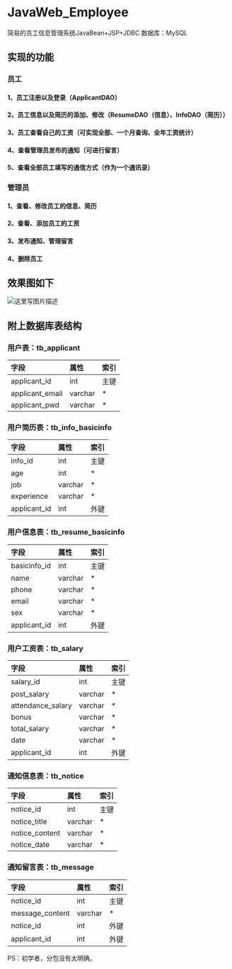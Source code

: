 # JavaWeb_Employee
简易的员工信息管理系统JavaBean+JSP+JDBC
数据库：MySQL


## 实现的功能

### 员工
#### 1、员工注册以及登录（ApplicantDAO）
#### 2、员工信息以及简历的添加、修改（ResumeDAO（信息）、InfoDAO（简历））
#### 3、员工查看自己的工资（可实现全部、一个月查询、全年工资统计）
#### 4、查看管理员发布的通知（可进行留言）
#### 5、查看全部员工填写的通信方式（作为一个通讯录）

### 管理员
#### 1、查看、修改员工的信息、简历
#### 2、查看、添加员工的工资
#### 3、发布通知、管理留言
#### 4、删除员工


## 效果图如下
![这里写图片描述](http://img.blog.csdn.net/20171215185126733)


## 附上数据库表结构

### 用户表：tb_applicant
|字段|属性|索引|
|:-|:-|:-|
|applicant_id|int|主键
|applicant_email|varchar|*
|applicant_pwd|varchar|*

### 用户简历表：tb_info_basicinfo
|字段|属性|索引|
|:-|:-|:-|
|info_id|int|主键
|age|int|*
|job|varchar|*
|experience|varchar|*
|applicant_id|int|外键

### 用户信息表：tb_resume_basicinfo
|字段|属性|索引|
|:-|:-|:-|
|basicinfo_id|int|主键
|name|varchar|*
|phone|varchar|*
|email|varchar|*
|sex|varchar|*
|applicant_id|int|外键

### 用户工资表：tb_salary
|字段|属性|索引|
|:-|:-|:-|
|salary_id|int|主键
|post_salary|varchar|*
|attendance_salary|varchar|*
|bonus|varchar|*
|total_salary|varchar|*
|date|varchar|*
|applicant_id|int|外键

### 通知信息表：tb_notice
|字段|属性|索引|
|:-|:-|:-|
|notice_id|int|主键
|notice_title|varchar|*
|notice_content|varchar|*
|notice_date|varchar|*

### 通知留言表：tb_message
|字段|属性|索引|
|:-|:-|:-|
|notice_id|int|主键
|message_content|varchar|*
|notice_id|int|外键
|applicant_id|int|外键


PS：初学者，分包没有太明确。
